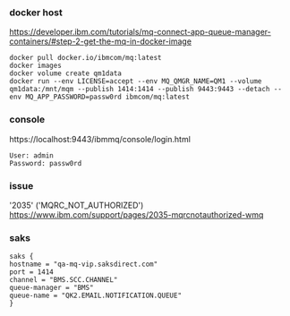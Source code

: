 

### docker host
https://developer.ibm.com/tutorials/mq-connect-app-queue-manager-containers/#step-2-get-the-mq-in-docker-image
```
docker pull docker.io/ibmcom/mq:latest
docker images
docker volume create qm1data
docker run --env LICENSE=accept --env MQ_QMGR_NAME=QM1 --volume qm1data:/mnt/mqm --publish 1414:1414 --publish 9443:9443 --detach --env MQ_APP_PASSWORD=passw0rd ibmcom/mq:latest
```
### console
https://localhost:9443/ibmmq/console/login.html
```
User: admin 
Password: passw0rd
```

### issue
'2035' ('MQRC_NOT_AUTHORIZED')
https://www.ibm.com/support/pages/2035-mqrcnotauthorized-wmq






### saks
```
saks {
hostname = "qa-mq-vip.saksdirect.com"
port = 1414
channel = "BMS.SCC.CHANNEL"
queue-manager = "BMS"
queue-name = "QK2.EMAIL.NOTIFICATION.QUEUE"
}
```